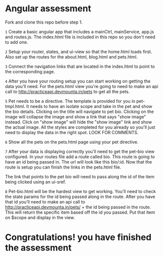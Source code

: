 # Angular assessment

Fork and clone this repo before step 1.

``1``
 Create a basic angular app that includes a mainCtrl, mainService, app.js and routes.js. The index.html file is included in this repo so you don't need to add one.

``2``
 Setup your router, states, and ui-view so that the home.html loads first. Also set up the routes for the about.html, blog.html and pets.html.

``3``
 Connect the navigation links that are located in the index.html to point to the corresponding page.

``4``
 After you have your routing setup you can start working on getting the data you'll need.
 For the pets.html view you're going to need to make an api call to http://practiceapi.devmounta.in/pets to get all the pets.

 ``5``
 Pet needs to be a directive.  The template is provided for you in pet-tmpl.html.
 It needs to have an isolate scope and take in the pet and show the bio details.
 Clicking on the title will navigate to pet bio.
 Clicking on the image will collapse the image and show a link that says "show image" instead.  Click on "show image" will hide the "show image" link and show the actual image.
 All the styles are completed for you already so you'll just need to display the data in the right spot. LOOK FOR COMMENTS.

 ``6``
 Show all the pets on the pets.html page using your pet directive.

 ``7``
 After your data is displaying correctly you'll need to get the pet-bio view configured.
 In your routes file add a route called bio. This route is going to have an id being passed in. The url will look like this bio/:id.
 Now that the route is setup you can finish the links in the pets.html file.

 The link that points to the pet bio will need to pass along the id of the item being clicked using an ui-sref.

``8``
Pet-bio.html will be the hardest view to get working. You'll need to check the state params for the id being passed along in the route.
After you have that id you'll need to make an api call to http://practiceapi.devmounta.in/pets/ + the id being passed in the route.
This will return the specific item based off the id you passed.
Put that item on $scope and display in the view.

<!-- ``9``
Host your solution on github pages.
* Open the terminal to where this assessment is
* Add and commit all of your completed code.
* Type git checkout -b gh-pages
* Type git push -u origin gh-pages
* Find your account name on github and insert it into this url http://YourGithubAccountName.github.io/angular-assessment
Open that url to make sure it works, then send that url to your assigned mentor! -->

# Congratulations! you have finished the assessment
